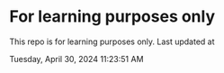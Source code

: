 # For learning purposes only
This repo is for learning purposes only.
Last updated at

Tuesday, April 30, 2024 11:23:51 AM

